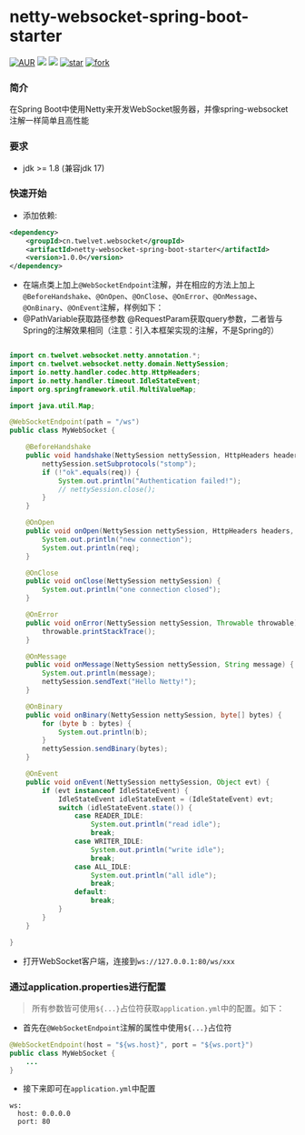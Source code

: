 # netty-websocket-spring-boot-starter

[![AUR](https://img.shields.io/github/license/twelvet-s/twelvet)](https://gitee.com/twelvet/netty-websocket-spring-boot-starter/blob/master/LICENSE)
[![](https://img.shields.io/badge/Author-TwelveT-orange.svg)](https://www.twelvet.cn)
[![](https://img.shields.io/badge/version-1.0.0-success)](https://gitee.com/twelvet/netty-websocket-spring-boot-starter)
[![star](https://gitee.com/twelvet/netty-websocket-spring-boot-starter/badge/star.svg?theme=white)](https://gitee.com/twelvet/netty-websocket-spring-boot-starter/stargazers)
[![fork](https://gitee.com/twelvet/netty-websocket-spring-boot-starter/badge/fork.svg?theme=white)](https://gitee.com/twelvet/netty-websocket-spring-boot-starter/members)

### 简介
在Spring Boot中使用Netty来开发WebSocket服务器，并像spring-websocket注解一样简单且高性能

### 要求
- jdk >= 1.8 (兼容jdk 17)

### 快速开始

- 添加依赖:

```xml
<dependency>
    <groupId>cn.twelvet.websocket</groupId>
    <artifactId>netty-websocket-spring-boot-starter</artifactId>
    <version>1.0.0</version>
</dependency>
```

- 在端点类上加上`@WebSocketEndpoint`注解，并在相应的方法上加上`@BeforeHandshake`、`@OnOpen`、`@OnClose`、`@OnError`、`@OnMessage`、`@OnBinary`、`@OnEvent`注解，样例如下：
- @PathVariable获取路径参数 @RequestParam获取query参数，二者皆与Spring的注解效果相同（注意：引入本框架实现的注解，不是Spring的）

```java

import cn.twelvet.websocket.netty.annotation.*;
import cn.twelvet.websocket.netty.domain.NettySession;
import io.netty.handler.codec.http.HttpHeaders;
import io.netty.handler.timeout.IdleStateEvent;
import org.springframework.util.MultiValueMap;

import java.util.Map;

@WebSocketEndpoint(path = "/ws")
public class MyWebSocket {

    @BeforeHandshake
    public void handshake(NettySession nettySession, HttpHeaders headers, @RequestParam String req, @RequestParam MultiValueMap reqMap, @PathVariable String arg, @PathVariable Map pathMap) {
        nettySession.setSubprotocols("stomp");
        if (!"ok".equals(req)) {
            System.out.println("Authentication failed!");
            // nettySession.close();
        }
    }

    @OnOpen
    public void onOpen(NettySession nettySession, HttpHeaders headers, @RequestParam String req, @RequestParam MultiValueMap reqMap, @PathVariable String arg, @PathVariable Map pathMap) {
        System.out.println("new connection");
        System.out.println(req);
    }

    @OnClose
    public void onClose(NettySession nettySession) {
        System.out.println("one connection closed");
    }

    @OnError
    public void onError(NettySession nettySession, Throwable throwable) {
        throwable.printStackTrace();
    }

    @OnMessage
    public void onMessage(NettySession nettySession, String message) {
        System.out.println(message);
        nettySession.sendText("Hello Netty!");
    }

    @OnBinary
    public void onBinary(NettySession nettySession, byte[] bytes) {
        for (byte b : bytes) {
            System.out.println(b);
        }
        nettySession.sendBinary(bytes);
    }

    @OnEvent
    public void onEvent(NettySession nettySession, Object evt) {
        if (evt instanceof IdleStateEvent) {
            IdleStateEvent idleStateEvent = (IdleStateEvent) evt;
            switch (idleStateEvent.state()) {
                case READER_IDLE:
                    System.out.println("read idle");
                    break;
                case WRITER_IDLE:
                    System.out.println("write idle");
                    break;
                case ALL_IDLE:
                    System.out.println("all idle");
                    break;
                default:
                    break;
            }
        }
    }

}
```

- 打开WebSocket客户端，连接到`ws://127.0.0.1:80/ws/xxx`

### 通过application.properties进行配置
> 所有参数皆可使用`${...}`占位符获取`application.yml`中的配置。如下：

- 首先在`@WebSocketEndpoint`注解的属性中使用`${...}`占位符
```java
@WebSocketEndpoint(host = "${ws.host}", port = "${ws.port}")
public class MyWebSocket {
    ...
}
```
- 接下来即可在`application.yml`中配置
```
ws:
  host: 0.0.0.0
  port: 80
```
